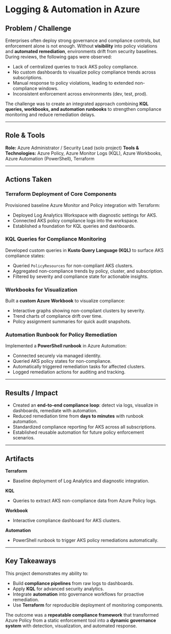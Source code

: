 # Logging & Automation in Azure

## Problem / Challenge

Enterprises often deploy strong governance and compliance controls, but enforcement alone is not enough. Without **visibility** into policy violations and **automated remediation**, environments drift from security baselines. During reviews, the following gaps were observed:

* Lack of centralized queries to track AKS policy compliance.
* No custom dashboards to visualize policy compliance trends across subscriptions.
* Manual response to policy violations, leading to extended non-compliance windows.
* Inconsistent enforcement across environments (dev, test, prod).

The challenge was to create an integrated approach combining **KQL queries, workbooks, and automation runbooks** to strengthen compliance monitoring and reduce remediation delays.

---

## Role & Tools

**Role:** Azure Administrator / Security Lead (solo project)
**Tools & Technologies:** Azure Policy, Azure Monitor Logs (KQL), Azure Workbooks, Azure Automation (PowerShell), Terraform

---

## Actions Taken

### Terraform Deployment of Core Components

Provisioned baseline Azure Monitor and Policy integration with Terraform:

* Deployed Log Analytics Workspace with diagnostic settings for AKS.
* Connected AKS policy compliance logs into the workspace.
* Established a foundation for KQL queries and dashboards.

### KQL Queries for Compliance Monitoring

Developed custom queries in **Kusto Query Language (KQL)** to surface AKS compliance states:

* Queried `PolicyResources` for non-compliant AKS clusters.
* Aggregated non-compliance trends by policy, cluster, and subscription.
* Filtered by severity and compliance state for actionable insights.

### Workbooks for Visualization

Built a **custom Azure Workbook** to visualize compliance:

* Interactive graphs showing non-compliant clusters by severity.
* Trend charts of compliance drift over time.
* Policy assignment summaries for quick audit snapshots.

### Automation Runbook for Policy Remediation

Implemented a **PowerShell runbook** in Azure Automation:

* Connected securely via managed identity.
* Queried AKS policy states for non-compliance.
* Automatically triggered remediation tasks for affected clusters.
* Logged remediation actions for auditing and tracking.

---

## Results / Impact

* Created an **end-to-end compliance loop**: detect via logs, visualize in dashboards, remediate with automation.
* Reduced remediation time from **days to minutes** with runbook automation.
* Standardized compliance reporting for AKS across all subscriptions.
* Established reusable automation for future policy enforcement scenarios.

---

## Artifacts

**Terraform**

* Baseline deployment of Log Analytics and diagnostic integration.

**KQL**

* Queries to extract AKS non-compliance data from Azure Policy logs.

**Workbook**

* Interactive compliance dashboard for AKS clusters.

**Automation**

* PowerShell runbook to trigger AKS policy remediations automatically.

---

## Key Takeaways

This project demonstrates my ability to:

* Build **compliance pipelines** from raw logs to dashboards.
* Apply **KQL** for advanced security analytics.
* Integrate **automation** into governance workflows for proactive remediation.
* Use **Terraform** for reproducible deployment of monitoring components.

The outcome was a **repeatable compliance framework** that transformed Azure Policy from a static enforcement tool into a **dynamic governance system** with detection, visualization, and automated response.
